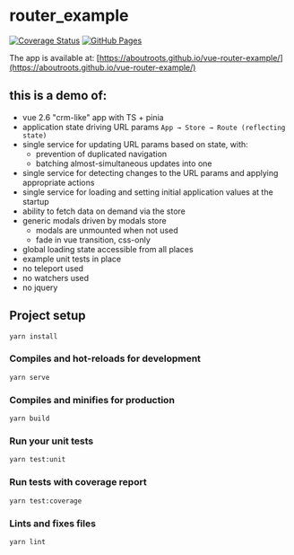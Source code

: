 # router_example

[![Coverage Status](https://img.shields.io/badge/dynamic/json?url=https://aboutroots.github.io/vue-router-example/coverage/coverage-summary.json&label=coverage&query=$.total.statements.pct&suffix=%&color=brightgreen)](https://aboutroots.github.io/vue-router-example/coverage/)
[![GitHub Pages](https://img.shields.io/badge/demo-online-brightgreen)](https://aboutroots.github.io/vue-router-example/)

The app is available at: [https://aboutroots.github.io/vue-router-example/](https://aboutroots.github.io/vue-router-example/)

## this is a demo of:

- vue 2.6 "crm-like" app with TS + pinia
- application state driving URL params `App → Store → Route (reflecting state)`
- single service for updating URL params based on state, with:
  - prevention of duplicated navigation
  - batching almost-simultaneous updates into one
- single service for detecting changes to the URL params and applying appropriate actions
- single service for loading and setting initial application values at the startup
- ability to fetch data on demand via the store
- generic modals driven by modals store
  - modals are unmounted when not used
  - fade in vue transition, css-only
- global loading state accessible from all places
- example unit tests in place
- no teleport used
- no watchers used
- no jquery

## Project setup

```
yarn install
```

### Compiles and hot-reloads for development

```
yarn serve
```

### Compiles and minifies for production

```
yarn build
```

### Run your unit tests

```
yarn test:unit
```

### Run tests with coverage report

```
yarn test:coverage
```

### Lints and fixes files

```
yarn lint
```
